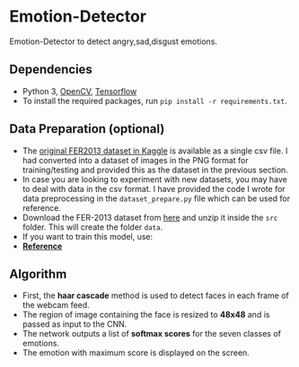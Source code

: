 # Emotion-Detector
Emotion-Detector to detect angry,sad,disgust emotions.
## Dependencies
* Python 3, [OpenCV](https://opencv.org/), [Tensorflow](https://www.tensorflow.org/)
* To install the required packages, run `pip install -r requirements.txt`.
## Data Preparation (optional)
* The [original FER2013 dataset in Kaggle](https://www.kaggle.com/deadskull7/fer2013) is available as a single csv file. I had converted into a dataset of images in the PNG format for training/testing and provided this as the dataset in the previous section. 
* In case you are looking to experiment with new datasets, you may have to deal with data in the csv format. I have provided the code I wrote for data preprocessing in the `dataset_prepare.py` file which can be used for reference.
* Download the FER-2013 dataset from [here](https://drive.google.com/file/d/1X60B-uR3NtqPd4oosdotpbDgy8KOfUdr/view?usp=sharing) and unzip it inside the `src` folder. This will create the folder `data`.
* If you want to train this model, use:
* **[Reference](https://github.com/atulapra/Emotion-detection)**
## Algorithm
* First, the **haar cascade** method is used to detect faces in each frame of the webcam feed.
* The region of image containing the face is resized to **48x48** and is passed as input to the CNN.
* The network outputs a list of **softmax scores** for the seven classes of emotions.
* The emotion with maximum score is displayed on the screen.
